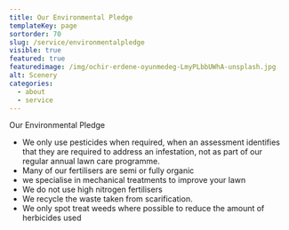 ```yaml
---
title: Our Environmental Pledge
templateKey: page
sortorder: 70
slug: /service/environmentalpledge
visible: true
featured: true
featuredimage: /img/ochir-erdene-oyunmedeg-LmyPLbbUWhA-unsplash.jpg
alt: Scenery
categories:
  - about
  - service
---
```


Our Environmental Pledge

- We only use pesticides when required, when an assessment identifies that they
  are required to address an infestation, not as part of our regular annual lawn
  care programme.
- Many of our fertilisers are semi or fully organic
- we specialise in mechanical treatments to improve your lawn
- We do not use high nitrogen fertilisers
- We recycle the waste taken from scarification.
- We only spot treat weeds where possible to reduce the amount of herbicides
  used
